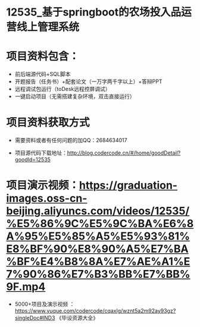 #   12535_基于springboot的农场投入品运营线上管理系统

#   项目资料包含：
*    前后端源代码+SQL脚本
*    开题报告（任务书）+配套论文（一万字两千字以上）+答辩PPT
*   远程调试包运行（toDesk远程控屏调试）
*   一键启动项目（无需搭建复杂环境，双击直接运行）


#   项目资料获取方式
*   需要资料或者有任何问题的加QQ：2684634017

*   项目源代码下载地址：http://blog.codercode.cn/#/home/goodDetail?goodId=12535

#  项目演示视频：https://graduation-images.oss-cn-beijing.aliyuncs.com/videos/12535/%E5%86%9C%E5%9C%BA%E6%8A%95%E5%85%A5%E5%93%81%E8%BF%90%E8%90%A5%E7%BA%BF%E4%B8%8A%E7%AE%A1%E7%90%86%E7%B3%BB%E7%BB%9F.mp4

*  5000+项目及演示视频 ：https://www.yuque.com/codercode/cqaxlg/wznt5a2m92ay93gz?singleDoc#lND3 《毕设资源大全》
